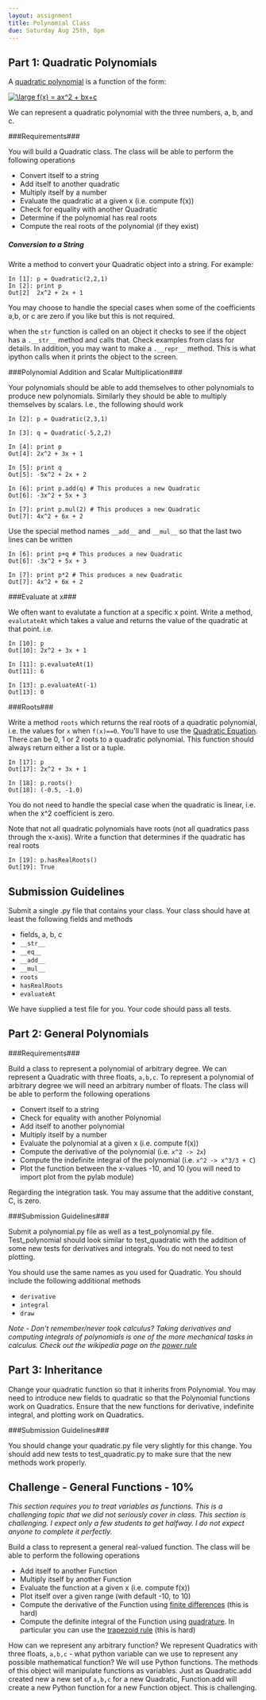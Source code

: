 ```yaml
---
layout: assignment 
title: Polynomial Class
due: Saturday Aug 25th, 8pm
---
```


Part 1: Quadratic Polynomials
-----------------------------

A [quadratic polynomial](http://en.wikipedia.org/wiki/Quadratic_polynomial) is a function of the form:

<a href="http://www.codecogs.com/eqnedit.php?latex=\large f(x) = ax^2 @plus; bx@plus;c" target="_blank"><img src="http://latex.codecogs.com/png.latex?\large f(x) = ax^2 + bx+c" title="\large f(x) = ax^2 + bx+c" /></a>

We can represent a quadratic polynomial with the three numbers, a, b, and c.

###Requirements###

You will build a Quadratic class. The class will be able to perform the following operations

* Convert itself to a string
* Add itself to another quadratic
* Multiply itself by a number
* Evaluate the quadratic at a given x (i.e. compute f(x)) 
* Check for equality with another Quadratic
* Determine if the polynomial has real roots
* Compute the real roots of the polynomial (if they exist)

<h5> Conversion to a String </h5>
Write a method to convert your Quadratic object into a string. For example:

    In [1]: p = Quadratic(2,2,1)
    In [2]: print p
    Out[2]  2x^2 + 2x + 1

You may choose to handle the special cases when some of the coefficients a,b, or c are zero if you like but this is not required. 

when the `str` function is called on an object it checks to see if the object has a `.__str__` method and calls that. Check examples from class for details. In addition, you may want to make a `.__repr__` method. This is what ipython calls when it prints the object to the screen. 

###Polynomial Addition and Scalar Multiplication###

Your polynomials should be able to add themselves to other polynomials to produce new polynomials. Similarly they should be able to multiply themselves by scalars. I.e., the following should work

    In [2]: p = Quadratic(2,3,1)

    In [3]: q = Quadratic(-5,2,2)

    In [4]: print p
    Out[4]: 2x^2 + 3x + 1

    In [5]: print q
    Out[5]: -5x^2 + 2x + 2

    In [6]: print p.add(q) # This produces a new Quadratic
    Out[6]: -3x^2 + 5x + 3

    In [7]: print p.mul(2) # This produces a new Quadratic
    Out[7]: 4x^2 + 6x + 2

Use the special method names `__add__` and `__mul__` so that the last two lines
can be written
    
    In [6]: print p+q # This produces a new Quadratic
    Out[6]: -3x^2 + 5x + 3

    In [7]: print p*2 # This produces a new Quadratic
    Out[7]: 4x^2 + 6x + 2

###Evaluate at x###

We often want to evalutate a function at a specific x point. Write a method, `evalutateAt` which takes a value and returns the value of the quadratic at that point. i.e.

    In [10]: p
    Out[10]: 2x^2 + 3x + 1
    
    In [11]: p.evaluateAt(1)
    Out[11]: 6
    
    In [13]: p.evaluateAt(-1)
    Out[13]: 0

###Roots###

Write a method `roots` which returns the real roots of a quadratic polynomial,
i.e. the values for `x` when `f(x)==0`. You'll have to use the [Quadratic
Equation](http://en.wikipedia.org/wiki/Quadratic_equation). There can be 0, 1 or 2 roots to a quadratic polynomial. This function should always return either a list or a tuple.

    In [17]: p
    Out[17]: 2x^2 + 3x + 1

    In [18]: p.roots()
    Out[18]: (-0.5, -1.0)

You do not need to handle the special case when the quadratic is linear, i.e. when the x^2 coefficient is zero.

Note that not all quadratic polynomials have roots (not all quadratics pass through the x-axis). Write a function that determines if the quadratic has real roots

    In [19]: p.hasRealRoots()
    Out[19]: True

Submission Guidelines
---------------------
Submit a single .py file that contains your class. Your class should have at least the following fields and methods

* fields, a, b, c
* `__str__`
* `__eq__`
* `__add__`
* `__mul__`
* `roots`
* `hasRealRoots`
* `evaluateAt`

We have supplied a test file for you. Your code should pass all tests.

Part 2: General Polynomials
---------------------------

###Requirements###

Build a class to represent a polynomial of arbitrary degree. We can represent a Quadratic with three floats, `a,b,c`. To represent a polynomial of arbitrary degree we will need an arbitrary number of floats. The class will be able to perform the following operations

* Convert itself to a string
* Check for equality with another Polynomial
* Add itself to another polynomial
* Multiply itself by a number
* Evaluate the polynomial at a given x (i.e. compute f(x)) 
* Compute the derivative of the polynomial (i.e. `x^2 -> 2x`)
* Compute the indefinite integral of the polynomial (i.e. `x^2 -> x^3/3 + C`)
* Plot the function between the x-values -10, and 10 (you will need to import plot from the pylab module)

Regarding the integration task. You may assume that the additive constant, C, is zero. 

###Submission Guidelines###

Submit a polynomial.py file as well as a test_polynomial.py file. Test_polynomial should look similar to test_quadratic with the addition of some new tests for derivatives and integrals. You do not need to test plotting.

You should use the same names as you used for Quadratic. You should include the following additional methods

* `derivative`
* `integral`
* `draw`

*Note - Don't remember/never took calculus? Taking derivatives and computing integrals of polynomials is one of the more mechanical tasks in calculus. Check out the wikipedia page on the [power rule](http://en.wikipedia.org/wiki/Power_rule)*

Part 3: Inheritance
-------------------

Change your quadratic function so that it inherits from Polynomial. You may need to introduce new fields to quadratic so that the Polynomial functions work on Quadratics. Ensure that the new functions for derivative, indefinite integral, and plotting work on Quadratics.

###Submission Guidelines###

You should change your quadratic.py file very slightly for this change. You should add new tests to test_quadratic.py to make sure that the new methods work properly.

Challenge - General Functions - 10%
-----------------------------------

*This section requires you to treat variables as functions. This is a challenging topic that we did not seriously cover in class. This section is challenging. I expect only a few students to get halfway. I do not expect anyone to complete it perfectly.*

Build a class to represent a general real-valued function. The class will be able to perform the following operations

* Add itself to another Function 
* Multiply itself by another Function
* Evaluate the function at a given x (i.e. compute f(x)) 
* Plot itself over a given range (with default -10, to 10)
* Compute the derivative of the Function using [finite differences](http://en.wikipedia.org/wiki/Finite_differences) (this is hard)
* Compute the definite integral of the Function using [quadrature](http://en.wikipedia.org/wiki/Numerical_integration). In particular you can use the [trapezoid rule](http://en.wikipedia.org/wiki/Trapezoid_rule) (this is hard)

How can we represent any arbitrary function? We represent Quadratics with three floats, `a,b,c` - what python variable can we use to represent any possible mathematical function? We will use Python functions. The methods of this object will manipulate functions as variables. Just as Quadratic.add created new a new set of `a,b,c` for a new Quadratic, Function.add will create a new Python function for a new Function object. This is challenging.
